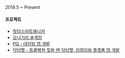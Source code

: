 2019.5 ~ Present

#### 프로젝트
* [청담스마트매니저](/projects/app/smartmanager.html)
* [오니기리 술게임](/projects/game/onigiri.html)
* [PQ - 데이팅 앱 개발](/projects/app/pq.html)
* [닥터펫 - 동물병원 찾을 땐 닥터펫, 리얼리뷰 플랫폼 앱 개발](/projects/app/drpet.html)